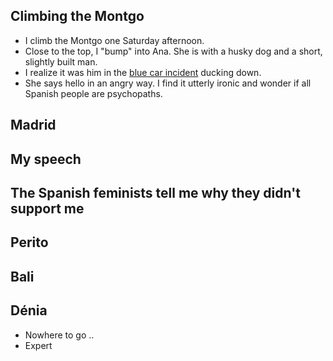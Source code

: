 ## Climbing the Montgo

- I climb the Montgo one Saturday afternoon.
- Close to the top, I "bump" into Ana. She is with a husky dog and a short, slightly built man.
- I realize it was him in the [blue car incident](../2023/november.md#ana-in-the-blue-van) ducking down.
- She says hello in an angry way. I find it utterly ironic and wonder if all Spanish people are psychopaths.

## Madrid

## My speech

## The Spanish feminists tell me why they didn't support me

## Perito

## Bali

## Dénia

- Nowhere to go ..
- Expert

